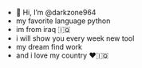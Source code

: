 - 👋 Hi, I’m @darkzone964
- my favorite language python 
- im from iraq 🇮🇶
- i will show you every week new tool 
- my dream find work 
- and i love my country ♥🇮🇶

